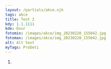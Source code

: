 ```yaml
---
layout: /partials/akce.njk
tags: akce
title: Test 2
kdy: 1.1.1111
kde: Dvur
fotomin: /images/akce/img_20230220_155042.jpg
fotomax: /images/akce/img_20230220_155042.jpg
alt: Alt text
myTags: ProDeti
---
```

1.
